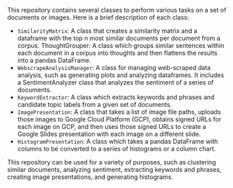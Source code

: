 This repository contains several classes to perform various tasks on a set of documents or images. Here is a brief description of each class:

- `SimilarityMatrix`: A class that creates a similarity matrix and a dataframe with the top n most similar documents per document from a corpus.
ThoughtGrouper: A class which groups similar sentences within each document in a corpus into thoughts and then flattens the results into a pandas DataFrame.
- `WebscrapeAnalysisManager`: A class for managing web-scraped data analysis, such as generating plots and analyzing dataframes. It includes a SentimentAnalyzer class that analyzes the sentiment of a series of documents.
- `KeywordExtractor`: A class which extracts keywords and phrases and candidate topic labels from a given set of documents.
- `ImagePresentation`: A class that takes a list of image file paths, uploads those images to Google Cloud Platform (GCP), obtains signed URLs for each image on GCP, and then uses those signed URLs to create a Google Slides presentation with each image on a different slide.
- `HistogramPresentation`: A class which takes a pandas DataFrame with columns to be converted to a series of histograms or a column chart.

This repository can be used for a variety of purposes, such as clustering similar documents, analyzing sentiment, extracting keywords and phrases, creating image presentations, and generating histograms.
